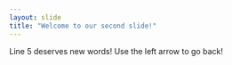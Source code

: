 ```yaml
---
layout: slide
title: "Welcome to our second slide!"
---
```

Line 5 deserves new words!
Use the left arrow to go back!
